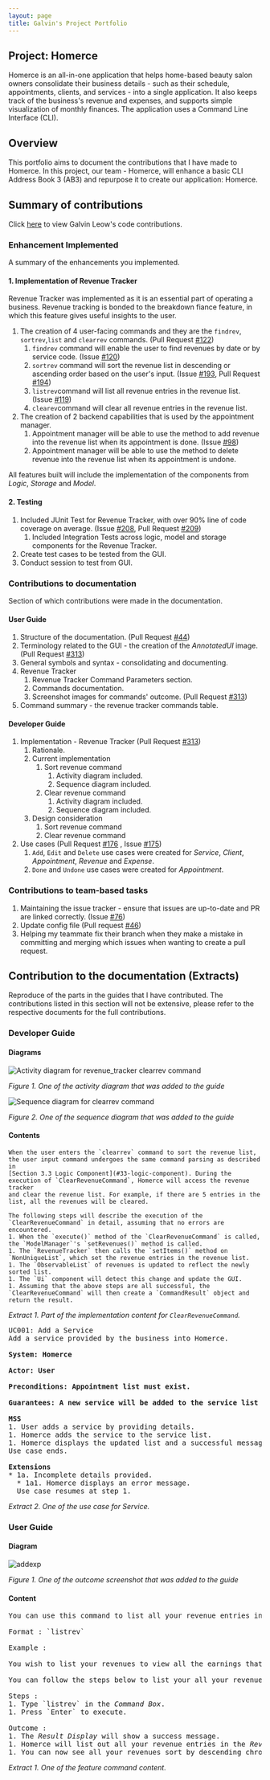 ```yaml
---
layout: page
title: Galvin's Project Portfolio
---
```


## Project: Homerce
Homerce is an all-in-one application that helps home-based beauty salon owners consolidate their business details - 
such as their schedule, appointments, clients, and services - into a single application. It also keeps track of the business's
revenue and expenses, and supports simple visualization of monthly finances.
The application uses a Command Line Interface (CLI).

## Overview
This portfolio aims to document the contributions that I have made to Homerce. In this project, our team - Homerce,
will enhance a basic CLI Address Book 3 (AB3) and repurpose it to create our application: Homerce.

## Summary of contributions
Click [here](https://nus-cs2103-ay2021s1.github.io/tp-dashboard/#breakdown=true&search=galvinleow&sort=groupTitle&sortWithin=title&since=2020-08-14&timeframe=commit&mergegroup=&groupSelect=groupByRepos&checkedFileTypes=docs~functional-code~test-code~other&tabOpen=true&tabType=authorship&zFR=false&tabAuthor=galvinleow&tabRepo=AY2021S1-CS2103T-W13-3%2Ftp%5Bmaster%5D&authorshipIsMergeGroup=false&authorshipFileTypes=docs~functional-code~test-code)
to view Galvin Leow's code contributions.

### Enhancement Implemented
A summary of the enhancements you implemented.

#### 1. Implementation of Revenue Tracker
Revenue Tracker was implemented as it is an essential part of operating a business. Revenue tracking is bonded to the breakdown fiance feature, 
in which this feature gives useful insights to the user.

1. The creation of 4 user-facing commands and they are the `findrev`, `sortrev`,`list` and `clearrev` commands. (Pull Request [#122](https://github.com/AY2021S1-CS2103T-W13-3/tp/pull/122))
    1. `findrev` command will enable the user to find revenues by date or by service code. (Issue [#120](https://github.com/AY2021S1-CS2103T-W13-3/tp/issues/120))
    1. `sortrev` command will sort the revenue list in descending or ascending order based on the user's input. (Issue [#193](https://github.com/AY2021S1-CS2103T-W13-3/tp/issues/193), Pull Request [#194](https://github.com/AY2021S1-CS2103T-W13-3/tp/pull/194))
    1. `listrev`command will list all revenue entries in the revenue list. (Issue [#119](https://github.com/AY2021S1-CS2103T-W13-3/tp/issues/119))
    1. `clearev`command will clear all revenue entries in the revenue list.
2. The creation of 2 backend capabilities that is used by the appointment manager.
    1. Appointment manager will be able to use the method to add revenue into the revenue list when its appointment is done. (Issue [#98](https://github.com/AY2021S1-CS2103T-W13-3/tp/issues/98))
    1. Appointment manager will be able to use the method to delete revenue into the revenue list when its appointment is undone.

All features built will include the implementation of the components from _Logic_, _Storage_ and _Model_.

#### 2. Testing
1. Included JUnit Test for Revenue Tracker, with over 90% line of code coverage on average.  (Issue [#208](https://github.com/AY2021S1-CS2103T-W13-3/tp/issues/208), Pull Request [#209](https://github.com/AY2021S1-CS2103T-W13-3/tp/pull/209))
    1. Included Integration Tests across logic, model and storage components for the Revenue Tracker.
1. Create test cases to be tested from the GUI.
1. Conduct session to test from GUI.

### Contributions to documentation
Section of which contributions were made in the documentation.

#### User Guide
1. Structure of the documentation.  (Pull Request [#44](https://github.com/AY2021S1-CS2103T-W13-3/tp/pull/44))
1. Terminology related to the GUI - the creation of the _AnnotatedUI_ image. (Pull Request [#313](https://github.com/AY2021S1-CS2103T-W13-3/tp/pull/313))
1. General symbols and syntax - consolidating and documenting.
1. Revenue Tracker 
    1. Revenue Tracker Command Parameters section. 
    1. Commands documentation.
    1. Screenshot images for commands' outcome. (Pull Request [#313](https://github.com/AY2021S1-CS2103T-W13-3/tp/pull/313))
1. Command summary - the revenue tracker commands table.

#### Developer Guide
1. Implementation - Revenue Tracker (Pull Request [#313](https://github.com/AY2021S1-CS2103T-W13-3/tp/pull/313))
    1. Rationale.
    1. Current implementation
        1. Sort revenue command
            1. Activity diagram included.
            1. Sequence diagram included.
        1. Clear revenue command
            1. Activity diagram included.
            1. Sequence diagram included.
    1. Design consideration
        1. Sort revenue command
        1. Clear revenue command
1. Use cases (Pull Request [#176](https://github.com/AY2021S1-CS2103T-W13-3/tp/pull/176) , Issue [#175](https://github.com/AY2021S1-CS2103T-W13-3/tp/issues/175))
    1. `Add`, `Edit` and `Delete` use cases were created for _Service_, _Client_, _Appointment_, _Revenue_ and _Expense_.
    1. `Done` and `Undone` use cases were created for _Appointment_.
    
### Contributions to team-based tasks
1. Maintaining the issue tracker - ensure that issues are up-to-date and PR are linked correctly. (Issue [#76](https://github.com/AY2021S1-CS2103T-W13-3/tp/issues/76))
1. Update config file (Pull request [#46](https://github.com/AY2021S1-CS2103T-W13-3/tp/pull/46))
1. Helping my teammate fix their branch when they make a mistake in committing and merging which issues when wanting to create a pull request.

<div style="page-break-after: always;"></div>

## Contribution to the documentation (Extracts)
Reproduce of the parts in the guides that I have contributed. 
The contributions listed in this section will not be extensive, 
please refer to the respective documents for the full contributions.

### Developer Guide

#### Diagrams
![Activity diagram for revenue_tracker clearrev command](../images/revenue/ClearRevenueActivityDiagram.png)

_Figure 1. One of the activity diagram that was added to the guide_

![Sequence diagram for clearrev command](../images/revenue/ClearRevenueSD.png)

_Figure 2. One of the sequence diagram that was added to the guide_

#### Contents
```
When the user enters the `clearrev` command to sort the revenue list, the user input command undergoes the same command parsing as described in
[Section 3.3 Logic Component](#33-logic-component). During the execution of `ClearRevenueCommand`, Homerce will access the revenue tracker
and clear the revenue list. For example, if there are 5 entries in the list, all the revenues will be cleared.

The following steps will describe the execution of the `ClearRevenueCommand` in detail, assuming that no errors are encountered.
1. When the `execute()` method of the `ClearRevenueCommand` is called, the `ModelManager`'s `setRevenues()` method is called.
1. The `RevenueTracker` then calls the `setItems()` method on `NonUniqueList`, which set the revenue entries in the revenue list.
1. The `ObservableList` of revenues is updated to reflect the newly sorted list.
1. The `Ui` component will detect this change and update the GUI.
1. Assuming that the above steps are all successful, the `ClearRevenueCommand` will then create a `CommandResult` object and return the result.
```

_Extract 1. Part of the implementation content for `ClearRevenueCommand`._

<pre>
UC001: Add a Service
Add a service provided by the business into Homerce.

<b>System: Homerce</b> 

<b>Actor: User</b>

<b>Preconditions: Appointment list must exist.</b>

<b>Guarantees: A new service will be added to the service list upon successful command.</b>

<b>MSS</b>
1. User adds a service by providing details.
1. Homerce adds the service to the service list.
1. Homerce displays the updated list and a successful message.
Use case ends.

<b>Extensions</b>
* 1a. Incomplete details provided.
  * 1a1. Homerce displays an error message.
  Use case resumes at step 1.
</pre>

_Extract 2. One of the use case for Service._

### User Guide

#### Diagram
![addexp](../images/revenue/FindRevenue.png)

_Figure 1. One of the outcome screenshot that was added to the guide_

#### Content

<pre>
You can use this command to list all your revenue entries in Homerce. The list will be sorted by descending chronological order.

Format : `listrev`

Example :

You wish to list your revenues to view all the earnings that you currently have.

You can follow the steps below to list your all your revenue entries.

Steps :
1. Type `listrev` in the <i>Command Box</i>.
1. Press `Enter` to execute. 

Outcome : 
1. The <i>Result Display</i> will show a success message.
1. Homerce will list out all your revenue entries in the <i>Revenue</i> tab.
1. You can now see all your revenues sort by descending chronological order.
</pre>

_Extract 1. One of the feature command content._

